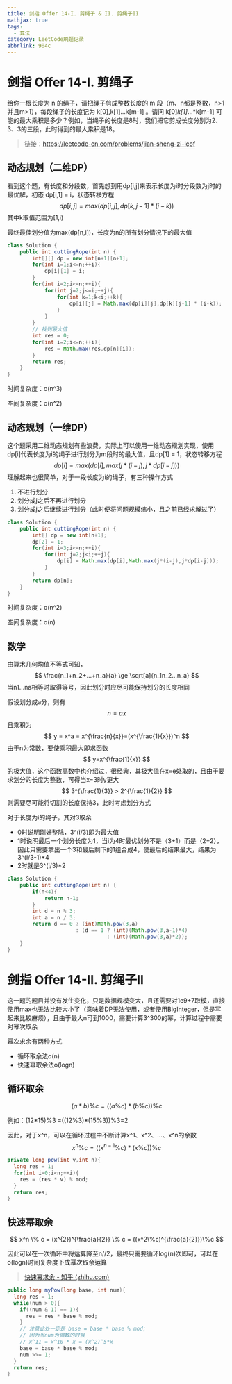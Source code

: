 ```yaml
---
title: 剑指 Offer 14-I. 剪绳子 & II. 剪绳子II
mathjax: true
tags:
  - 算法
category: LeetCode刷题记录
abbrlink: 904c
---
```

# 剑指 Offer 14-I. 剪绳子

给你一根长度为 n 的绳子，请把绳子剪成整数长度的 m 段（m、n都是整数，n>1并且m>1），每段绳子的长度记为 k[0],k[1]...k[m-1] 。请问 k[0]*k[1]*...*k[m-1] 可能的最大乘积是多少？例如，当绳子的长度是8时，我们把它剪成长度分别为2、3、3的三段，此时得到的最大乘积是18。

> 链接：https://leetcode-cn.com/problems/jian-sheng-zi-lcof

<!-- more -->

## 动态规划（二维DP）

看到这个题，有长度和分段数，首先想到用dp[i,j]来表示长度为i时分段数为j时的最优解，初态 dp[i,1] = i，状态转移方程
$$
dp[i,j] = max(dp[i,j],dp[k,j-1]*(i-k))
$$
其中k取值范围为[1,i)

最终最佳划分值为max(dp[n,i])，长度为n的所有划分情况下的最大值

```java
class Solution {
    public int cuttingRope(int n) {
        int[][] dp = new int[n+1][n+1];
        for(int i=1;i<=n;++i){
            dp[i][1] = i;
        }
        for(int i=2;i<=n;++i){
            for(int j=2;j<=i;++j){
                for(int k=1;k<i;++k){
                    dp[i][j] = Math.max(dp[i][j],dp[k][j-1] * (i-k));
                }
            }
        }
        // 找到最大值
        int res = 0;
        for(int i=2;i<=n;++i){
            res = Math.max(res,dp[n][i]);
        }
        return res;
    }
}
```

时间复杂度：o(n^3)

空间复杂度：o(n^2)

## 动态规划（一维DP）

这个题采用二维动态规划有些浪费，实际上可以使用一维动态规划实现，使用dp[i]代表长度为i的绳子进行划分为m段时的最大值，且dp[1] = 1，状态转移方程
$$
dp[i] = max(dp[i],max(j*(i-j),j*dp[i-j]))
$$
理解起来也很简单，对于一段长度为i的绳子，有三种操作方式

1. 不进行划分
2. 划分成j之后不再进行划分
3. 划分成j之后继续进行划分（此时便将问题规模缩小，且之前已经求解过了）

```java
class Solution {
    public int cuttingRope(int n) {
        int[] dp = new int[n+1];
        dp[2] = 1;
        for(int i=3;i<=n;++i){
            for(int j=2;j<i;++j){
                dp[i] = Math.max(dp[i],Math.max(j*(i-j),j*dp[i-j]));
            }
        }
        return dp[n];
    }
}
```

时间复杂度：o(n^2)

空间复杂度：o(n)

## 数学

由算术几何均值不等式可知，
$$
\frac{n_1+n_2+...+n_a}{a} \ge \sqrt[a]{n_1n_2...n_a}
$$
当n1...na相等时取得等号，因此划分时应尽可能保持划分的长度相同

假设划分成a分，则有
$$
n = ax
$$
且乘积为
$$
y = x^a = x^{\frac{n}{x}}=(x^{\frac{1}{x}})^n
$$
由于n为常数，要使乘积最大即求函数
$$
y=x^{\frac{1}{x}}
$$
的极大值，这个函数高数中也介绍过，很经典，其极大值在x=e处取的，且由于要求划分的长度为整数，可得当x=3时y更大
$$
3^{\frac{1}{3}} > 2^{\frac{1}{2}}
$$
则需要尽可能将切割的长度保持3，此时考虑划分方式

对于长度为i的绳子，其对3取余

- 0时说明刚好整除，3^(i/3)即为最大值
- 1时说明最后一个划分长度为1，当i为4时最优划分不是（3+1）而是（2+2），因此只需要拿出一个3和最后剩下的1组合成4，使最后的结果最大，结果为3^(i/3-1)*4
- 2时就是3^(i/3)*2

```java
class Solution {
    public int cuttingRope(int n) {
        if(n<4){
            return n-1;
        }
        int d = n % 3;
        int a = n / 3;
        return d == 0 ? (int)Math.pow(3,a) 
                      : (d == 1 ? (int)(Math.pow(3,a-1)*4) 
                                : (int)(Math.pow(3,a)*2));
    }
}
```



# 剑指 Offer 14-II. 剪绳子II

这一题的题目并没有发生变化，只是数据规模变大，且还需要对1e9+7取模，直接使用max也无法比较大小了（意味着DP无法使用，或者使用BigInteger，但是写起来比较麻烦），且由于最大n可到1000，需要计算3^300的幂，计算过程中需要对幂次取余

幂次求余有两种方式

- 循环取余法o(n)
- 快速幂取余法o(logn)

## 循环取余

$$
(a*b)\% c = ((a \% c) * (b \% c))\%c
$$

例如：(12*15)%3 =((12%3)\*(15%3))%3=2

因此，对于x^n，可以在循环过程中不断计算x^1、x^2、...、x^n的余数
$$
x^n \% c = ((x^{n-1} \% c) *(x \% c)) \% c
$$

```java
private long pow(int v,int n){
  long res = 1;
  for(int i=0;i<n;++i){
    res = (res * v) % mod;
  }
  return res;
}
```

## 快速幂取余

$$
x^n \% c = (x^{2})^{\frac{a}{2}} \% c = ((x^2\%c)^{\frac{a}{2}})\%c
$$

因此可以在一次循环中将运算降至n//2，最终只需要循环log(n)次即可，可以在o(logn)时间复杂度下成幂次取余运算

> [快速幂求余 - 知乎 (zhihu.com)](https://zhuanlan.zhihu.com/p/307759581)

```java
public long myPow(long base, int num){
  long res = 1;
  while(num > 0){
    if((num & 1) == 1){
      res = res * base % mod;
    }
    // 注意此处一定是 base = base * base % mod;
    // 因为当num为偶数的时候
    // x^11 = x^10 * x = (x^2)^5*x
    base = base * base % mod;
    num >>= 1;
  }
  return res;
}
```

